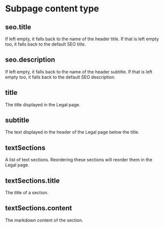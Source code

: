 # Subpage content type

## seo.title

If left empty, it falls back to the name of the header title. If that is left empty too, it falls back to the default SEO title.

## seo.description

If left empty, it falls back to the name of the header subtitle. If that is left empty too, it falls back to the default SEO description.

## title

The title displayed in the Legal page.

## subtitle

The text displayed in the header of the Legal page below the title.

## textSections

A list of text sections. Reordering these sections will reorder them in the Legal page.

## textSections.title

The title of a section.

## textSections.content

The markdown content of the section.
